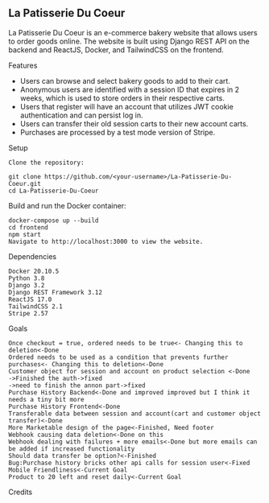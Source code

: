 ## La Patisserie Du Coeur

La Patisserie Du Coeur is an e-commerce bakery website that allows users to order goods online. The website is built using Django REST API on the backend and ReactJS, Docker, and TailwindCSS on the frontend.

Features

   * Users can browse and select bakery goods to add to their cart.
   * Anonymous users are identified with a session ID that expires in 2 weeks, which is used to store orders in their respective carts.
   * Users that register will have an account that utilizes JWT cookie authentication and can persist log in.
   * Users can transfer their old session carts to their new account carts.
   * Purchases are processed by a test mode version of Stripe.
  
Setup

    Clone the repository:

    git clone https://github.com/<your-username>/La-Patisserie-Du-Coeur.git
    cd La-Patisserie-Du-Coeur

Build and run the Docker container:

    docker-compose up --build
    cd frontend
    npm start
    Navigate to http://localhost:3000 to view the website.

Dependencies

    Docker 20.10.5
    Python 3.8
    Django 3.2
    Django REST Framework 3.12
    ReactJS 17.0
    TailwindCSS 2.1
    Stripe 2.57

Goals

    Once checkout = true, ordered needs to be true<- Changing this to deletion<-Done
    Ordered needs to be used as a condition that prevents further purchases<- Changing this to deletion<-Done
    Customer object for session and account on product selection <-Done
    ->Finished the auth->fixed
    ->need to finish the annon part->fixed
    Purchase History Backend<-Done and improved improved but I think it needs a tiny bit more
    Purchase History Frontend<-Done
    Transferable data between session and account(cart and customer object transfer)<-Done
    More Marketable design of the page<-Finished, Need footer
    Webhook causing data deletion<-Done on this
    Webhook dealing with failures + more emails<-Done but more emails can be added if increased functionality
    Should data transfer be option?<-Finished
    Bug:Purchase history bricks other api calls for session user<-Fixed
    Mobile Friendliness<-Current Goal
    Product to 20 left and reset daily<-Current Goal

Credits
